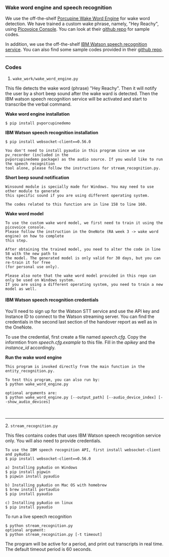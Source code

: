 ### Wake word engine and speech recognition
We use the off-the-shelf [Porcupine Wake Word Engine](https://picovoice.ai/platform/porcupine/) 
for wake word detection. We have trained a custom wake phrase, namely, "Hey Reachy", 
using [Picovoice Console](https://picovoice.ai/console/). You can look at their 
[github repo](https://github.com/watson-developer-cloud/python-sdk) for sample codes.


In addition, we use the off-the-shelf [IBM Watson speech recognition service](https://cloud.ibm.com/docs/speech-to-text). 
You can also find some sample codes provided in their [github repo](https://github.com/watson-developer-cloud/python-sdk).
<br><hr>
### Codes

1. <code>wake_work/wake_word_engine.py</code>

This file detects the wake word (phrase) "Hey Reachy". Then it will notify the user by a short beep sound 
after the wake ward is detected. Then the IBM watson speech recognition service will be activated 
and start to transcribe the verbal command. 

<b>Wake word engine installation</b>
```angular2html
$ pip install pvporcupinedemo
```

<b>IBM Watson speech recognition installation</b>
```angular2html
$ pip install websocket-client==0.56.0

You don't need to install pyaudio in this program since we use pv_recorder (included in the 
pvporcupinedemo package) as the audio source. If you would like to run the speech recognition 
tool alone, please follow the instructions for stream_recognition.py.
```

<b>Short beep sound notification</b>
```angular2html
Winsound module is specially made for Windows. You may need to use other module to generate 
this specific sound if you are using different operating system. 

The codes related to this function are in line 158 to line 160. 
```

<b>Wake word model</b>
```angular2html
To use the custom wake word model, we first need to train it using the picovoice console.
Please follow the instruction in the OneNote (RA week 3 -> wake word engine) on how to complete
this step. 

After obtaining the trained model, you need to alter the code in line 58 with the new path to
the model. The generated model is only valid for 30 days, but you can re-train it for free 
(for personal use only).

Please also note that the wake word model provided in this repo can only be used on Windows system.
If you are using a different operating system, you need to train a new model as well. 
```

#### IBM Watson speech recognition credentials


You'll need to sign up for the Watson STT service and use the API key and Instance ID to 
connect to the Watson streaming server. You can find the credentials in the second last section 
of the handover report as well as in the OneNote. 

To use the credential, first create a file named <i>speech.cfg</i>. Copy the informtion from 
<i>speech.cfg.example</i> to this file. Fill in the <i>apikey</i> and the <i>instance_id</i> accordingly.

<b>Run the wake word engine</b>
```angular2html
This program is invoked directly from the main function in the entity_recognition.py.

To test this program, you can also run by:
$ python wake_word_engine.py

optional arguments are:
$ python wake_word_engine.py [--output_path] [--audio_device_index] [--show_audio_devices]
```

<br><hr>
2. <code>stream_recognition.py</code>

This files contains codes that uses IBM Watson speech recognition service only. You will also 
need to provide credentials.

```angular2html
To use the IBM speech recognition API, first install websocket-client and pyAudio
$ pip install websocket-client==0.56.0

a) Installing pyAudio on Windows
$ pip install pipwin
$ pipwin install pyaudio

b) Installing pyAudio on Mac OS with homebrew
$ brew install portaudio
$ pip install pyaudio

c) Installing pyAudio on linux
$ pip install pyaudio
```

To run a live speech recognition
```angular2html
$ python stream_recognition.py 
optional argument:
$ python stream_recognition.py [-t timeout]
```
The program will be active for a period, 
and print out transcripts in real time. The default timeout period is 60 seconds.

